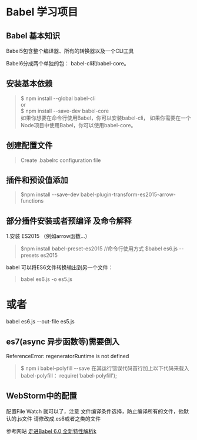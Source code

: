 # Babel 学习项目

## Babel 基本知识

Babel5包含整个编译器、所有的转换器以及一个CLI工具

Babel6分成两个单独的包： babel-cli和babel-core。

## 安装基本依赖
>$ npm install --global babel-cli  
or  
$ npm install --save-dev babel-core  
如果你想要在命令行使用Babel，你可以安装babel-cli，
如果你需要在一个Node项目中使用Babel，你可以使用babel-core。

## 创建配置文件
>Create .babelrc configuration file

## 插件和预设值添加
>$npm install --save-dev babel-plugin-transform-es2015-arrow-functions  

## 部分插件安装或者预编译 及命令解释
1.安装 ES2015 （例如arrow函数...）
>$npm install babel-preset-es2015
  //命令行使用方式
 $babel es6.js --presets es2015

babel 可以将ES6文件转换输出到另一个文件：
>babel es6.js -o es5.js
 # 或者
 babel es6.js --out-file es5.js
 
 
## es7(async 异步函数等)需要倒入
ReferenceError: regeneratorRuntime is not defined
>$ npm i babel-polyfill --save
 在其运行错误代码首行加上以下代码来载入babel-polyfill：
>require('babel-polyfill');


## WebStorm中的配置
配置File Watch 就可以了，注意 文件编译条件选择，防止编译所有的文件，他默认的.js文件
请修改成.es6或者之类的文件



参考网站 [走进Babel 6.0 全新特性解析k](http://www.csdn.net/article/2015-11-17/2826233) 